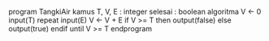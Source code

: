 program TangkiAir
kamus
    T, V, E : integer
	selesai : boolean
algoritma
    V <- 0
    input(T)
    repeat 
        input(E)
        V <- V + E
        if V >= T then
            output(false)
        else 
            output(true)
        endif
    until V >= T
endprogram